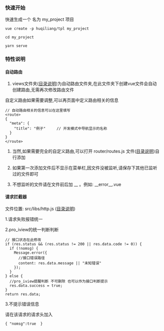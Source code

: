 ### 快速开始

快速生成一个 名为 my_project 项目

```
vue create -p huqiliang/tpl my_project

cd my_project 

yarn serve
```


### 特性说明

#### 自动路由

1. views文件夹([目录说明](/guide/stage/start.html))为自动路由文件夹,在此文件夹下创建vue文件会自动创建路由,无需再次修改路由文件

自定义路由如果需要调整,可以再页面中定义路由相关的信息
```
// 自动路由相关的信息可以在这里填写
<route>
{
  "meta": {
    "title": "例子"     // 开发模式中导航显示的名称
  }
}
</route>

```
1. 当然,如果需要完全的自定义路由,可以打开 router/routes.js 文件([目录说明](/guide/stage/start.html))自行添加

2. 如果第一次添加文件后不显示在菜单栏,因文件没被监听,请保存下其他已监听过的文件即可
3. 不想监听的文件请在文件前后加 __ 。例如: \_\_error\_\_.vue

#### 请求拦截器

文件位置:  src/libs/http.js  ([目录说明](/guide/stage/start.html))

1.请求失败报错统一

2.pro_iview的统一判断判断
```
// 接口状态在此修改
if (res.status && (res.status != 200 || res.data.code != 0)) {
  if (!nomsg) {
    Message.error({
      //接口错误路径
      content: res.data.message || "未知错误"
    });
  }
} else {
  //pro_iview提醒判断 不可删除 也可以作为接口判断提示
  res.data.success = true;
}
return res.data;
```

3.不提示错误信息

请在该请求的请求头加入 
```
{ "nomsg":true  }
```